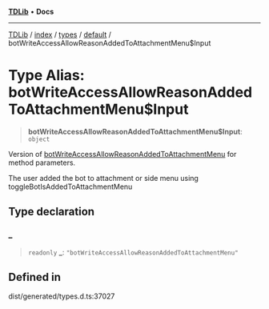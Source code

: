 [**TDLib**](../../../../../../README.md) • **Docs**

***

[TDLib](../../../../../../modules.md) / [index](../../../../../README.md) / [types](../../../README.md) / [default](../README.md) / botWriteAccessAllowReasonAddedToAttachmentMenu$Input

# Type Alias: botWriteAccessAllowReasonAddedToAttachmentMenu$Input

> **botWriteAccessAllowReasonAddedToAttachmentMenu$Input**: `object`

Version of [botWriteAccessAllowReasonAddedToAttachmentMenu](botWriteAccessAllowReasonAddedToAttachmentMenu.md) for method parameters.

The user added the bot to attachment or side menu using toggleBotIsAddedToAttachmentMenu

## Type declaration

### \_

> `readonly` **\_**: `"botWriteAccessAllowReasonAddedToAttachmentMenu"`

## Defined in

dist/generated/types.d.ts:37027
